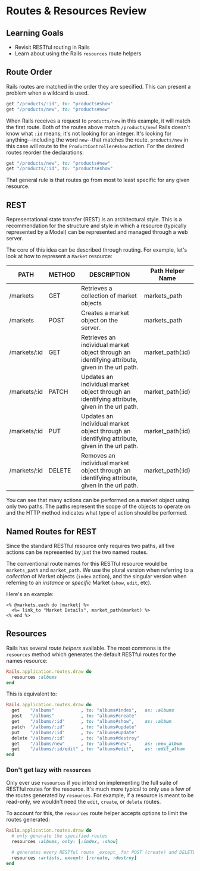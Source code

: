# Routes & Resources Review
## Learning Goals
- Revisit RESTful routing in Rails
- Learn about using the Rails `resources` route helpers

## Route Order
Rails routes are matched in the order they are specified. This can present a problem when a wildcard is used.

```ruby
get "/products/:id", to: "products#show"
get "/products/new", to: "products#new"
```

When Rails receives a request to `products/new` in this example, it will match the first route. Both of the routes above match `/products/new`! Rails doesn't know what `:id` means; it's not looking for an integer. It's looking for anything--including the word `new`--that matches the route. `products/new` in this case will route to the `ProductController#show` action. For the desired routes reorder the declarations:

```ruby
get "/products/new", to: "products#new"
get "/products/:id", to: "products#show"
```

That general rule is that routes go from most to least specific for any given resource.

## REST
Representational state transfer (REST) is an architectural style. This is a recommendation for the structure and style in which a resource (typically represented by a Model) can be represented and managed through a web server.

The core of this idea can be described through routing. For example, let's look at how to represent a `Market` resource:

| PATH         | METHOD | DESCRIPTION                                                                                    | Path Helper Name | 
|--------------|--------|------------------------------------------------------------------------------------------------|------------------| 
| /markets     | GET    | Retrieves a collection of market objects                                                       | markets_path     | 
| /markets     | POST   | Creates a market object on the server.                                                         | markets_path     | 
| /markets/:id | GET    | Retrieves an individual market object through an identifying attribute, given in the url path. | market_path(:id) | 
| /markets/:id | PATCH  | Updates an individual market object through an identifying attribute, given in the url path.   | market_path(:id) | 
| /markets/:id | PUT    | Updates an individual market object through an identifying attribute, given in the url path.   | market_path(:id) | 
| /markets/:id | DELETE | Removes an individual market object through an identifying attribute, given in the url path.   | market_path(:id) | 

You can see that many actions can be performed on a market object using only two paths.
The paths represent the scope of the objects to operate on and the HTTP method indicates what type of action should be performed.

## Named Routes for REST
Since the standard RESTful resource only requires two paths, all five actions can be represented by just the two named routes.

The conventional route names for this RESTful resource would be `markets_path` and `market_path`. We use the plural version when referring to a _collection_ of Market objects (`index` action), and the singular version when referring to an _instance_ or _specific_ Market (`show`, `edit`, etc).

Here's an example:

```erb
<% @markets.each do |market| %>
  <%= link_to "Market Details", market_path(market) %>
<% end %>
```

## Resources
Rails has several _route helpers_ available. The most commons is the `resources` method which generates the default RESTful routes for the names resource:

```ruby
Rails.application.routes.draw do
  resources :albums
end
```

This is equivalent to:

```ruby
Rails.application.routes.draw do
  get    "/albums"          , to: "albums#index",   as: :albums
  post   "/albums"          , to: "albums#create"
  get    "/albums/:id"      , to: "albums#show",    as: :album
  patch  "/albums/:id"      , to: "albums#update"
  put    "/albums/:id"      , to: "albums#update"
  delete "/albums/:id"      , to: "albums#destroy"
  get    "/albums/new"      , to: "albums#new",     as: :new_album
  get    "/albums/:id/edit" , to: "albums#edit",    as: :edit_album
end
```

### Don't get lazy with `resources`
Only ever use `resources` if you intend on implementing the full suite of RESTful routes for the resource. It's much more typical to only use a few of the routes generated by `resources`. For example, if a resource is meant to be read-only, we wouldn't need the `edit`, `create`, or `delete` routes.

To account for this, the `resources` route helper accepts options to limit the routes generated:

```ruby
Rails.application.routes.draw do
  # only generate the specified routes
  resources :albums, only: [:index, :show]

  # generates every RESTful route _except_ for POST (create) and DELETE (destroy)
  resources :artists, except: [:create, :destroy]
end
```
